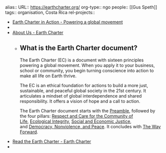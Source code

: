 alias::
URL:: https://earthcharter.org/
org-type:: ngo
people:: [[Gus Speth]] 
tags:: organisation, Costa Rica
rel-projects::

- [Earth Charter in Action - Powering a global movement](https://earthcharter.org/)
-
- [About Us - Earth Charter](https://earthcharter.org/about-the-earth-charter/)
	- ## What is the Earth Charter document?
	  
	  The Earth Charter (EC) is a document with sixteen principles powering a global movement. When you apply it to your business, school or community, you begin turning conscience into action to make all life on Earth thrive.
	  
	  The EC is an ethical foundation for actions to build a more just, sustainable, and peaceful global society in the 21st century. It articulates a mindset of global interdependence and shared responsibility. It offers a vision of hope and a call to action.
	  
	  The Earth Charter document starts with the [Preamble](https://earthcharter.org/read-the-earth-charter/preamble/), followed by the four pillars: [Respect and Care for the Community of Life](https://earthcharter.org/read-the-earth-charter/respect-and-care-for-the-community-of-life/), [Ecological Integrity](https://earthcharter.org/read-the-earth-charter/ecological-integrity/), [Social and Economic Justice](https://earthcharter.org/read-the-earth-charter/social-and-economic-justice/), and [Democracy, Nonviolence, and Peace](https://earthcharter.org/read-the-earth-charter/democracy-nonviolence-and-peace/). It concludes with [The Way Forward](https://earthcharter.org/read-the-earth-charter/the-way-forward/).
- [Read the Earth Charter - Earth Charter](https://earthcharter.org/read-the-earth-charter/)
-